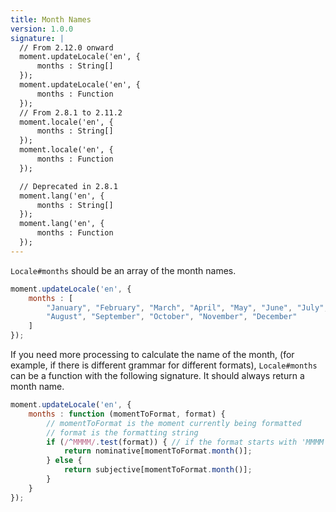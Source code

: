 ```yaml
---
title: Month Names
version: 1.0.0
signature: |
  // From 2.12.0 onward
  moment.updateLocale('en', {
      months : String[]
  });
  moment.updateLocale('en', {
      months : Function
  });
  // From 2.8.1 to 2.11.2
  moment.locale('en', {
      months : String[]
  });
  moment.locale('en', {
      months : Function
  });

  // Deprecated in 2.8.1
  moment.lang('en', {
      months : String[]
  });
  moment.lang('en', {
      months : Function
  });
---
```



`Locale#months` should be an array of the month names.

```javascript
moment.updateLocale('en', {
    months : [
        "January", "February", "March", "April", "May", "June", "July",
        "August", "September", "October", "November", "December"
    ]
});
```

If you need more processing to calculate the name of the month, (for example, if there is different grammar for different formats), `Locale#months` can be a function with the following signature. It should always return a month name.

```javascript
moment.updateLocale('en', {
    months : function (momentToFormat, format) {
        // momentToFormat is the moment currently being formatted
        // format is the formatting string
        if (/^MMMM/.test(format)) { // if the format starts with 'MMMM'
            return nominative[momentToFormat.month()];
        } else {
            return subjective[momentToFormat.month()];
        }
    }
});
```
